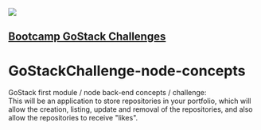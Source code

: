 <img src="https://camo.githubusercontent.com/a869a2aaab296ef925343d7e76518cd213eb0a30/68747470733a2f2f73746f726167652e676f6f676c65617069732e636f6d2f676f6c64656e2d77696e642f626f6f7463616d702d676f737461636b2f6865616465722d6465736166696f732d6e65772e706e67"></img>

<a href="https://github.com/rocketseat-education/bootcamp-gostack-desafios/blob/master/README.en.md#--bootcamp-gostack-challenges" text-align="center"><h2>Bootcamp GoStack Challenges</h2></a>

# GoStackChallenge-node-concepts
GoStack first module / node back-end concepts / challenge:<br>
This will be an application to store repositories in your portfolio, which will allow the creation, listing, update and removal of the repositories, and also allow the repositories to receive "likes".

